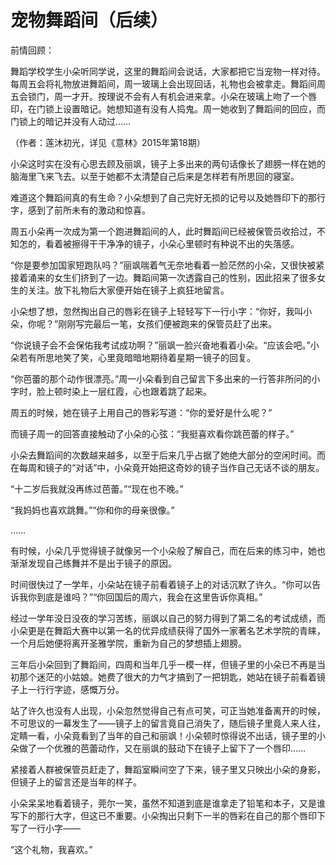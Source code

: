 # 宠物舞蹈间（后续）

前情回顾： 

舞蹈学校学生小朵听同学说，这里的舞蹈间会说话，大家都把它当宠物一样对待。每周五会将礼物放进舞蹈间，周一玻璃上会出现回话，礼物也会被拿走。舞蹈间周五会锁门，周一才开。按理说不会有人有机会进来拿。小朵在玻璃上吻了一个唇印，在门锁上设置暗记。她想知道有没有人捣鬼。周一她收到了舞蹈间的回应，而门锁上的暗记并没有人动过…… 

（作者：莲沐初光，详见《意林》2015年第18期） 

小朵这时实在没有心思去顾及丽飒，镜子上多出来的两句话像长了翅膀一样在她的脑海里飞来飞去。以至于她都不太清楚自己后来是怎样若有所思回的寝室。 

难道这个舞蹈间真的有生命？小朵想到了自己完好无损的记号以及她唇印下的那行字，感到了前所未有的激动和惊喜。 

周五小朵再一次成为第一个跑进舞蹈间的人，此时舞蹈间已经被保管员收拾过，不知怎的，看着被擦得干干净净的镜子，小朵心里顿时有种说不出的失落感。 

“你是要参加国家短跑队吗？”丽飒喘着气无奈地看着一脸茫然的小朵，又很快被紧接着涌来的女生们挤到了一边。舞蹈间第一次透露自己的性别，因此招来了很多女生的关注。放下礼物后大家便开始在镜子上疯狂地留言。 

小朵想了想，忽然掏出自己的唇彩在镜子上轻轻写下一行小字：“你好，我叫小朵，你呢？”刚刚写完最后一笔，女孩们便被跑来的保管员赶了出来。 

“你说镜子会不会保佑我考试成功啊？”丽飒一脸兴奋地看着小朵。“应该会吧。”小朵若有所思地笑了笑，心里竟暗暗地期待着星期一镜子的回复。 

“你芭蕾的那个动作很漂亮。”周一小朵看到自己留言下多出来的一行答非所问的小字时，脸上顿时染上一层红霞，心也跟着跳了起来。 

周五的时候，她在镜子上用自己的唇彩写道：“你的爱好是什么呢？” 

而镜子周一的回答直接触动了小朵的心弦：“我挺喜欢看你跳芭蕾的样子。” 

小朵去舞蹈间的次数越来越多，以至于后来几乎占据了她绝大部分的空闲时间。而在每周和镜子的“对话”中，小朵竟开始把这奇妙的镜子当作自己无话不谈的朋友。 

“十二岁后我就没再练过芭蕾。”“现在也不晚。” 

“我妈妈也喜欢跳舞。”“你和你的母亲很像。” 

…… 

有时候，小朵几乎觉得镜子就像另一个小朵般了解自己，而在后来的练习中，她也渐渐发现自己练舞并不是出于镜子的原因。 

时间很快过了一学年，小朵站在镜子前看着镜子上的对话沉默了许久。“你可以告诉我你到底是谁吗？”“你回国后的周六，我会在这里告诉你真相。” 

经过一学年没日没夜的学习苦练，丽飒以自己的努力得到了第二名的考试成绩，而小朵更是在舞蹈大赛中以第一名的优异成绩获得了国外一家著名艺术学院的青睐，一个月后她便将离开圣雅学院，重新为自己的梦想插上翅膀。 

三年后小朵回到了舞蹈间，四周和当年几乎一模一样，但镜子里的小朵已不再是当初那个迷茫的小姑娘。她费了很大的力气才搞到了一把钥匙，她站在镜子前看着镜子上一行行字迹，感慨万分。 

站了许久也没有人出现，小朵忽然觉得自己有点可笑，可正当她准备离开的时候，不可思议的一幕发生了——镜子上的留言竟自己消失了，随后镜子里竟人来人往，定睛一看，小朵竟看到了当年的自己和丽飒！小朵顿时惊得说不出话，镜子里的小朵做了一个优雅的芭蕾动作，又在丽飒的鼓动下在镜子上留下了一个唇印…… 

紧接着人群被保管员赶走了，舞蹈室瞬间空了下来，镜子里又只映出小朵的身影，但镜子上的留言还是当年的样子。 

小朵呆呆地看着镜子，莞尔一笑，虽然不知道到底是谁拿走了铅笔和本子，又是谁写下的那行大字，但这已不重要。小朵掏出只剩下一半的唇彩在自己的那个唇印下写了一行小字—— 

“这个礼物，我喜欢。”